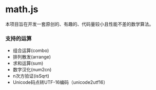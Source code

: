 # math.js

本项目旨在开发一套原创的、有趣的、代码量较小且性能不差的数学算法。

### 支持的运算

- 组合运算(combo)
- 排列散发(arrange)
- 求和运算(sum)
- 数字汉化(num2cn)
- n次方验证(isSqrt)
- Unicode码点转UTF-16编码（unicode2utf16）

